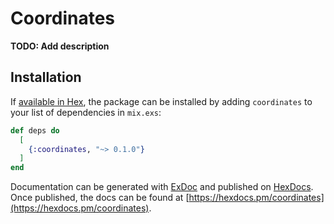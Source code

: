 # Coordinates

**TODO: Add description**

## Installation

If [available in Hex](https://hex.pm/docs/publish), the package can be installed
by adding `coordinates` to your list of dependencies in `mix.exs`:

```elixir
def deps do
  [
    {:coordinates, "~> 0.1.0"}
  ]
end
```

Documentation can be generated with [ExDoc](https://github.com/elixir-lang/ex_doc)
and published on [HexDocs](https://hexdocs.pm). Once published, the docs can
be found at [https://hexdocs.pm/coordinates](https://hexdocs.pm/coordinates).

